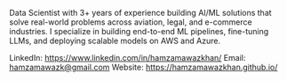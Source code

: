 Data Scientist with 3+ years of experience building AI/ML solutions that solve real-world problems across aviation, legal, and e-commerce industries. I specialize in building end-to-end ML pipelines, fine-tuning LLMs, and deploying scalable models on AWS and Azure.

LinkedIn: https://www.linkedin.com/in/hamzamawazkhan/
Email: hamzamawazk@gmail.com
Website: https://hamzamawazkhan.github.io/
